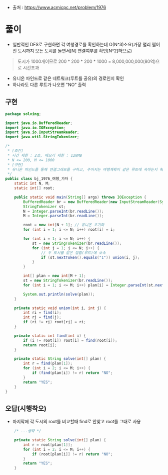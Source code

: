 - 출처 : https://www.acmicpc.net/problem/1976

# 풀이
- 일반적인 DFS로 구현하면 각 여행경로를 확인하는데 O(N^3)소요(가장 멀리 떨어진 도시까지 모든 도시를 돌면서[N] 연결여부를 확인[N^2]하므로)
> 도시가 1000개이므로 200 * 200 * 200 * 1000 = 8,000,000,000(80억)으로 시간초과
- 유니온 파인드로 같은 네트워크(루트를 공유)의 경로인지 확인
- 하나라도 다른 루트가 나오면 "NO" 출력

## 구현
```java
package solving;

import java.io.BufferedReader;
import java.io.IOException;
import java.io.InputStreamReader;
import java.util.StringTokenizer;

/*
 * [조건]
 * 시간 제한 : 2초, 메모리 제한 : 128MB
 * N <= 200, M <= 1000
 * [구현]
 * 유니온 파인드를 통해 연결그래프를 구하고, 주어지는 여행계획이 같은 루트에 속하는지 확인한다.
 */
public class bj_1976_여행_가자 {
    static int N, M;
    static int[] root;

    public static void main(String[] args) throws IOException {
        BufferedReader br = new BufferedReader(new InputStreamReader(System.in));
        StringTokenizer st;
        N = Integer.parseInt(br.readLine());
        M = Integer.parseInt(br.readLine());

        root = new int[N + 1]; // 유니온 초기화
        for (int i = 1; i <= N; i++) root[i] = i;

        for (int i = 1; i <= N; i++) {
            st = new StringTokenizer(br.readLine());
            for (int j = 1; j <= N; j++) {
                // 두 도시를 같은 집합(루트)에 소속
                if (st.nextToken().equals("1")) union(i, j);
            }
        }

        int[] plan = new int[M + 1];
        st = new StringTokenizer(br.readLine());
        for (int i = 1; i <= M; i++) plan[i] = Integer.parseInt(st.nextToken());

        System.out.println(solve(plan));
    }

    private static void union(int i, int j) {
        int ri = find(i);
        int rj = find(j);
        if (ri != rj) root[rj] = ri;
    }

    private static int find(int i) {
        if (i != root[i]) root[i] = find(root[i]);
        return root[i];
    }

    private static String solve(int[] plan) {
        int r = find(plan[1]);
        for (int i = 2; i <= M; i++) {
            if (find(plan[i]) != r) return "NO";
        }
        return "YES";
    }
}
```

## 오답(시행착오)
- 마지막에 각 도시의 root를 비교할때 find로 안찾고 root를 그대로 사용
```java
    /* ...생략 */

    private static String solve(int[] plan) {
        int r = root[plan[1]];
        for (int i = 2; i <= M; i++) {
            if (root[plan[i]] != r) return "NO";
        }
        return "YES";
    }
```
